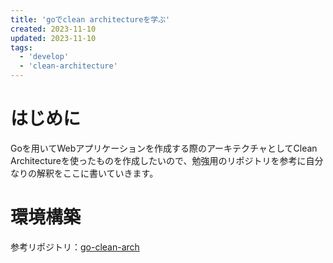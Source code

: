 ```yaml
---
title: 'goでclean architectureを学ぶ'
created: 2023-11-10
updated: 2023-11-10
tags:
  - 'develop'
  - 'clean-architecture'
---
```


# はじめに
Goを用いてWebアプリケーションを作成する際のアーキテクチャとしてClean Architectureを使ったものを作成したいので、勉強用のリポジトリを参考に自分なりの解釈をここに書いていきます。

# 環境構築
参考リポジトリ：[go-clean-arch](https://github.com/bxcodec/go-clean-arch)
